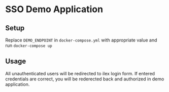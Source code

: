# SSO Demo Application

## Setup
Replace `DEMO_ENDPOINT` in `docker-compose.yml` with appropriate value and run `docker-compose up`

## Usage
All unauthenticated users will be redirected to ilex login form. If entered credentials are correct, you will be rederected back and authorized in demo application.